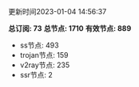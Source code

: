 更新时间2023-01-04 14:56:37

**总订阅: 73**
**总节点: 1710**
**有效节点: 889**
- ss节点: 493
- trojan节点: 159
- v2ray节点: 235
- ssr节点: 2
